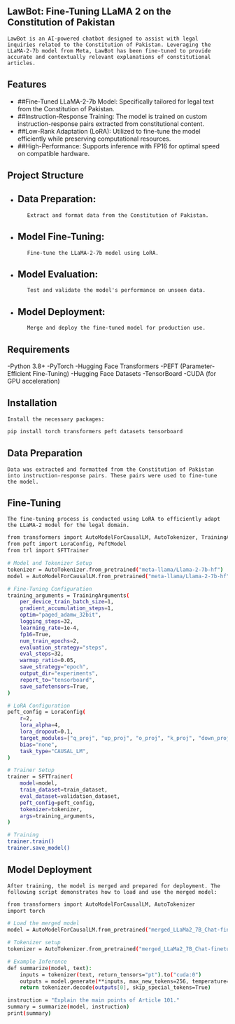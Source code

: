 ## LawBot: Fine-Tuning LLaMA 2 on the Constitution of Pakistan

    LawBot is an AI-powered chatbot designed to assist with legal inquiries related to the Constitution of Pakistan. Leveraging the LLaMA-2-7b model from Meta, LawBot has been fine-tuned to provide accurate and contextually relevant explanations of constitutional articles.

## Features
- ##Fine-Tuned LLaMA-2-7b Model:
          Specifically tailored for legal text from the Constitution of Pakistan.
- ##Instruction-Response Training:
          The model is trained on custom instruction-response pairs extracted from constitutional content.
- ##Low-Rank Adaptation (LoRA):
          Utilized to fine-tune the model efficiently while preserving computational resources.
- ##High-Performance:
          Supports inference with FP16 for optimal speed on compatible hardware.

## Project Structure

 - ## Data Preparation:
          Extract and format data from the Constitution of Pakistan.
 - ## Model Fine-Tuning:
          Fine-tune the LLaMA-2-7b model using LoRA.
 - ## Model Evaluation:
          Test and validate the model's performance on unseen data.
 - ## Model Deployment:
          Merge and deploy the fine-tuned model for production use.

## Requirements
 -Python 3.8+
 -PyTorch
 -Hugging Face Transformers
 -PEFT (Parameter-Efficient Fine-Tuning)
 -Hugging Face Datasets
 -TensorBoard
 -CUDA (for GPU acceleration)

## Installation
    Install the necessary packages:
  ```sh
  pip install torch transformers peft datasets tensorboard
  ```

## Data Preparation
    Data was extracted and formatted from the Constitution of Pakistan into instruction-response pairs. These pairs were used to fine-tune the model.

## Fine-Tuning
    The fine-tuning process is conducted using LoRA to efficiently adapt the LLaMA-2 model for the legal domain.

```sh
from transformers import AutoModelForCausalLM, AutoTokenizer, TrainingArguments
from peft import LoraConfig, PeftModel
from trl import SFTTrainer

# Model and Tokenizer Setup
tokenizer = AutoTokenizer.from_pretrained("meta-llama/Llama-2-7b-hf")
model = AutoModelForCausalLM.from_pretrained("meta-llama/Llama-2-7b-hf", torch_dtype=torch.float16, device_map="auto")

# Fine-Tuning Configuration
training_arguments = TrainingArguments(
    per_device_train_batch_size=1,
    gradient_accumulation_steps=1,
    optim="paged_adamw_32bit",
    logging_steps=32,
    learning_rate=1e-4,
    fp16=True,
    num_train_epochs=2,
    evaluation_strategy="steps",
    eval_steps=32,
    warmup_ratio=0.05,
    save_strategy="epoch",
    output_dir="experiments",
    report_to="tensorboard",
    save_safetensors=True,
)

# LoRA Configuration
peft_config = LoraConfig(
    r=2,
    lora_alpha=4,
    lora_dropout=0.1,
    target_modules=["q_proj", "up_proj", "o_proj", "k_proj", "down_proj", "gate_proj", "v_proj"],
    bias="none",
    task_type="CAUSAL_LM",
)

# Trainer Setup
trainer = SFTTrainer(
    model=model,
    train_dataset=train_dataset,
    eval_dataset=validation_dataset,
    peft_config=peft_config,
    tokenizer=tokenizer,
    args=training_arguments,
)

# Training
trainer.train()
trainer.save_model()
```

## Model Deployment
    After training, the model is merged and prepared for deployment. The following script demonstrates how to load and use the merged model:

```sh
from transformers import AutoModelForCausalLM, AutoTokenizer
import torch

# Load the merged model
model = AutoModelForCausalLM.from_pretrained("merged_LLaMa2_7B_Chat-finetuned", torch_dtype=torch.float16).to("cuda:0")

# Tokenizer setup
tokenizer = AutoTokenizer.from_pretrained("merged_LLaMa2_7B_Chat-finetuned")

# Example Inference
def summarize(model, text):
    inputs = tokenizer(text, return_tensors="pt").to("cuda:0")
    outputs = model.generate(**inputs, max_new_tokens=256, temperature=0.0001, do_sample=False)
    return tokenizer.decode(outputs[0], skip_special_tokens=True)

instruction = "Explain the main points of Article 101."
summary = summarize(model, instruction)
print(summary)
```
     
